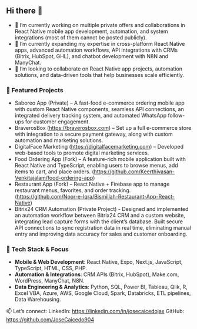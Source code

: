 ## Hi there 👋

- 🔭 I’m currently working on multiple private offers and collaborations in React Native mobile app development, automation, and system integrations (most of them cannot be posted publicly).  
- 🌱 I’m currently expanding my expertise in cross-platform React Native apps, advanced automation workflows, API integrations with CRMs (Bitrix, HubSpot, GHL), and chatbot development with N8N and ManyChat.  
- 👯 I’m looking to collaborate on React Native app projects, automation solutions, and data-driven tools that help businesses scale efficiently.  

### 🚀 Featured Projects
- Saboreo App (Private) – A fast-food e-commerce ordering mobile app with custom React Native components, seamless API connections, an integrated delivery tracking system, and automated WhatsApp follow-ups for customer engagement.  
- BraverosBox (https://braverosbox.com) – Set up a full e-commerce store with integration to a secure payment gateway, along with custom automation and marketing solutions.  
- DigitalFace Marketing (https://digitalfacemarketing.com) – Developed web-based tools to promote digital marketing services.
- Food Ordering App (Fork) – A feature-rich mobile application built with React Native and TypeScript, enabling users to browse menus, add items to cart, and place orders. (https://github.com/Keerthivasan-Venkitajalam/food-ordering-app)
- Restaurant App (Fork) – React Native + Firebase app to manage restaurant menus, favorites, and order tracking. (https://github.com/Noor-e-Iqra/Bismillah-Restaurant-App-React-Native)
- Bitrix24 CRM Automation (Private Project) - Designed and implemented an automation workflow between Bitrix24 CRM and a custom website, integrating lead capture forms with the client’s database. Built secure API connections to sync registration data in real time, eliminating manual entry and improving data accuracy for sales and customer onboarding.

### 🔧 Tech Stack & Focus
- **Mobile & Web Development**: React Native, Expo, Next.js, JavaScript, TypeScript, HTML, CSS, PHP.
- **Automation & Integrations**: CRM APIs (Bitrix, HubSpot), Make.com, WordPress, ManyChat, N8N.
- **Data Engineering & Analytics**: Python, SQL, Power BI, Tableau, Qlik, R, Excel VBA, Azure, AWS, Google Cloud, Spark, Databricks, ETL pipelines, Data Warehousing.


📫 Let’s connect:
LinkedIn: https://linkedin.com/in/josecaicedojax
GitHub: https://github.com/JoseCaicedo904

